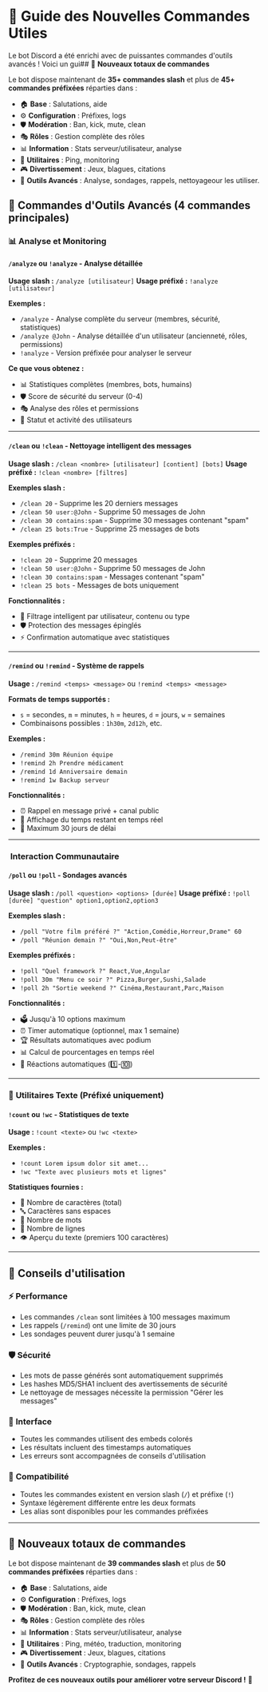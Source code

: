 # 🎯 Guide des Nouvelles Commandes Utiles

Le bot Discord a été enrichi avec de puissantes commandes d'outils avancés ! Voici un gui## 🚀 **Nouveaux totaux de commandes**

Le bot dispose maintenant de **35+ commandes slash** et plus de **45+ commandes préfixées** réparties dans :

- 🏠 **Base** : Salutations, aide
- ⚙️ **Configuration** : Préfixes, logs
- 🛡️ **Modération** : Ban, kick, mute, clean
- 🎭 **Rôles** : Gestion complète des rôles
- 📊 **Information** : Stats serveur/utilisateur, analyse
- 🔧 **Utilitaires** : Ping, monitoring
- 🎮 **Divertissement** : Jeux, blagues, citations
- 🔧 **Outils Avancés** : Analyse, sondages, rappels, nettoyageour les utiliser.

## 🔧 Commandes d'Outils Avancés (4 commandes principales)

### 📊 **Analyse et Monitoring**

#### `/analyze` ou `!analyze` - Analyse détaillée
**Usage slash :** `/analyze [utilisateur]`
**Usage préfixé :** `!analyze [utilisateur]`

**Exemples :**
- `/analyze` - Analyse complète du serveur (membres, sécurité, statistiques)
- `/analyze @John` - Analyse détaillée d'un utilisateur (ancienneté, rôles, permissions)
- `!analyze` - Version préfixée pour analyser le serveur

**Ce que vous obtenez :**
- 📊 Statistiques complètes (membres, bots, humains)
- 🛡️ Score de sécurité du serveur (0-4)
- 🎭 Analyse des rôles et permissions
- 📱 Statut et activité des utilisateurs

---

#### `/clean` ou `!clean` - Nettoyage intelligent des messages
**Usage slash :** `/clean <nombre> [utilisateur] [contient] [bots]`
**Usage préfixé :** `!clean <nombre> [filtres]`

**Exemples slash :**
- `/clean 20` - Supprime les 20 derniers messages
- `/clean 50 user:@John` - Supprime 50 messages de John
- `/clean 30 contains:spam` - Supprime 30 messages contenant "spam"
- `/clean 25 bots:True` - Supprime 25 messages de bots

**Exemples préfixés :**
- `!clean 20` - Supprime 20 messages
- `!clean 50 user:@John` - Supprime 50 messages de John
- `!clean 30 contains:spam` - Messages contenant "spam"
- `!clean 25 bots` - Messages de bots uniquement

**Fonctionnalités :**
- 🧹 Filtrage intelligent par utilisateur, contenu ou type
- 🛡️ Protection des messages épinglés
- ⚡ Confirmation automatique avec statistiques

---

#### `/remind` ou `!remind` - Système de rappels
**Usage :** `/remind <temps> <message>` ou `!remind <temps> <message>`

**Formats de temps supportés :**
- `s` = secondes, `m` = minutes, `h` = heures, `d` = jours, `w` = semaines
- Combinaisons possibles : `1h30m`, `2d12h`, etc.

**Exemples :**
- `/remind 30m Réunion équipe`
- `!remind 2h Prendre médicament`
- `/remind 1d Anniversaire demain`
- `!remind 1w Backup serveur`

**Fonctionnalités :**
- ⏰ Rappel en message privé + canal public
- 📅 Affichage du temps restant en temps réel
- 🎯 Maximum 30 jours de délai

---

### ️ **Interaction Communautaire**

#### `/poll` ou `!poll` - Sondages avancés
**Usage slash :** `/poll <question> <options> [durée]`
**Usage préfixé :** `!poll [durée] "question" option1,option2,option3`

**Exemples slash :**
- `/poll "Votre film préféré ?" "Action,Comédie,Horreur,Drame" 60`
- `/poll "Réunion demain ?" "Oui,Non,Peut-être"`

**Exemples préfixés :**
- `!poll "Quel framework ?" React,Vue,Angular`
- `!poll 30m "Menu ce soir ?" Pizza,Burger,Sushi,Salade`
- `!poll 2h "Sortie weekend ?" Cinéma,Restaurant,Parc,Maison`

**Fonctionnalités :**
- 🗳️ Jusqu'à 10 options maximum
- ⏰ Timer automatique (optionnel, max 1 semaine)
- 🏆 Résultats automatiques avec podium
- 📊 Calcul de pourcentages en temps réel
- 🎯 Réactions automatiques (1️⃣-🔟)

---

### 📝 **Utilitaires Texte** (Préfixé uniquement)

#### `!count` ou `!wc` - Statistiques de texte
**Usage :** `!count <texte>` ou `!wc <texte>`

**Exemples :**
- `!count Lorem ipsum dolor sit amet...`
- `!wc "Texte avec plusieurs mots et lignes"`

**Statistiques fournies :**
- 📝 Nombre de caractères (total)
- 🔤 Caractères sans espaces
- 📖 Nombre de mots
- 📄 Nombre de lignes
- 👁️ Aperçu du texte (premiers 100 caractères)

---

## 🎯 **Conseils d'utilisation**

### ⚡ **Performance**
- Les commandes `/clean` sont limitées à 100 messages maximum
- Les rappels (`/remind`) ont une limite de 30 jours
- Les sondages peuvent durer jusqu'à 1 semaine

### 🛡️ **Sécurité**
- Les mots de passe générés sont automatiquement supprimés
- Les hashes MD5/SHA1 incluent des avertissements de sécurité
- Le nettoyage de messages nécessite la permission "Gérer les messages"

### 🎨 **Interface**
- Toutes les commandes utilisent des embeds colorés
- Les résultats incluent des timestamps automatiques
- Les erreurs sont accompagnées de conseils d'utilisation

### 🔄 **Compatibilité**
- Toutes les commandes existent en version slash (`/`) et préfixe (`!`)
- Syntaxe légèrement différente entre les deux formats
- Les alias sont disponibles pour les commandes préfixées

---

## 🚀 **Nouveaux totaux de commandes**

Le bot dispose maintenant de **39 commandes slash** et plus de **50 commandes préfixées** réparties dans :

- 🏠 **Base** : Salutations, aide
- ⚙️ **Configuration** : Préfixes, logs
- 🛡️ **Modération** : Ban, kick, mute, clean
- 🎭 **Rôles** : Gestion complète des rôles
- 📊 **Information** : Stats serveur/utilisateur, analyse
- 🔧 **Utilitaires** : Ping, météo, traduction, monitoring
- 🎮 **Divertissement** : Jeux, blagues, citations
- 🔐 **Outils Avancés** : Cryptographie, sondages, rappels

**Profitez de ces nouveaux outils pour améliorer votre serveur Discord !** 🎉
